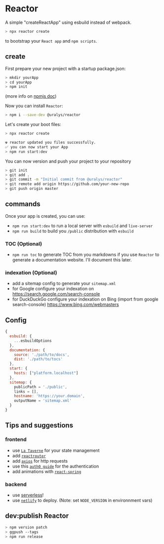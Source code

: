 # Reactor

A simple "createReactApp" using esbuild instead of webpack.

```sh
> npx reactor create
```

to bootstrap your `React app` and `npm scripts`.

## create

First prepare your new project with a startup package.json:

```sh
> mkdir yourApp
> cd yourApp
> npm init
```

(more info on [npmjs doc](https://docs.npmjs.com/cli/v6/commands/npm-init))

Now you can install `Reactor`:

```sh
> npm i --save-dev @uralys/reactor
```

Let's create your boot files:

```sh
> npx reactor create

☢️ reactor updated you files successfully.
✅ you can now start your App
> npm run start:dev
```

You can now version and push your project to your repository

```sh
> git init
> git add .
> git commit -m "Initial commit from @uralys/reactor"
> git remote add origin https://github.com/your-new-repo
> git push origin master
```

## commands

Once your app is created, you can use:

- `npm run start:dev` to run a local server with `esbuild` and `live-server`
- `npm run build` to build you `/public` distribution with `esbuild`

### TOC (Optional)

- `npm run toc` to generate TOC from you markdowns if you use `Reactor` to generate a documentation website. I'll document this later.


### indexation (Optional)

- add a sitemap config to generate your `sitemap.xml`
- for Google configure your indexation on https://search.google.com/search-console
- for DuckDuckGo configure your indexation on Bing (import from google search-console) https://www.bing.com/webmasters

## Config

```js
{
  esbuild: {
    ...esbuildOptions
  },
  documentation: {
    source: './path/to/docs',
    dist: './path/to/tocs'
  },
  start: {
    hosts: ["platform.localhost"]
  },
  sitemap: {
    publicPath = './public',
    links = [],
    hostname: 'https://your.domain',
    outputName = 'sitemap.xml'
  }
}
```

## Tips and suggestions

### frontend

- use [`La Taverne`](https://github.com/uralys/taverne) for your state management
- add [`reactrouter`](https://reactrouter.com/web/guides/quick-start)
- add [`axios`](https://github.com/axios/axios) for http requests
- use this [`auth0 guide`](https://auth0.com/blog/complete-guide-to-react-user-authentication/) for the authentication
- add animations with [`react-spring`](https://github.com/pmndrs/react-spring)

### backend

- use [serverless](https://www.serverless.com/)!
- use [`netlify`](https://app.netlify.com/) to deploy. (Note: set `NODE_VERSION` in environnment vars)

## dev:publish Reactor

```sh
> npm version patch
> ggpush --tags
> npm run release
```
